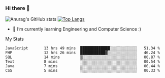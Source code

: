 ### Hi there 👋

![Anurag's GitHub stats](https://github-readme-stats.vercel.app/api?username=MatteoIorio11&show_icons=true&theme=dark) 
[![Top Langs](https://github-readme-stats.vercel.app/api/top-langs/?username=MatteoIorio11&theme=dark)](https://github.com/MatteoIorio11/github-readme-stats)

- 🌱 I’m currently learning Engineering and Computer Science :)

<!--
**MatteoIorio11/MatteoIorio11** is a ✨ _special_ ✨ repository because its `README.md` (this file) appears on your GitHub profile.

Here are some ideas to get you started:

- 🔭 I’m currently working on ...
- 🌱 I’m currently learning ...
- 👯 I’m looking to collaborate on ...
- 🤔 I’m looking for help with ...
- 💬 Ask me about ...
- 📫 How to reach me: ...
- 😄 Pronouns: ...
- ⚡ Fun fact: ...
-->
My Stats
<!--START_SECTION:waka-->

```text
JavaScript       13 hrs 49 mins  █████████████░░░░░░░░░░░░   51.34 %
PHP              12 hrs 26 mins  ███████████▓░░░░░░░░░░░░░   46.24 %
SQL              14 mins         ▒░░░░░░░░░░░░░░░░░░░░░░░░   00.87 %
Text             8 mins          ░░░░░░░░░░░░░░░░░░░░░░░░░   00.54 %
Java             7 mins          ░░░░░░░░░░░░░░░░░░░░░░░░░   00.44 %
CSS              5 mins          ░░░░░░░░░░░░░░░░░░░░░░░░░   00.33 %
```

<!--END_SECTION:waka-->
